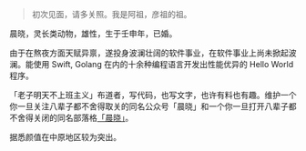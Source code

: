 > 初次见面，请多关照。我是阿祖，彦祖的祖。

晨晓，灵长类动物，雄性，生于壬申年，已婚。

由于在熬夜方面天赋异禀，遂投身波澜壮阔的软件事业，在软件事业上尚未掀起波澜。能使用 Swift, Golang 在内的十余种编程语言开发出性能优异的 Hello World 程序。

「老子明天不上班主义」布道者，写代码，也写文字，也许有料也有趣。维护一个你一旦关注八辈子都不舍得取关的同名公众号「晨晓」和一个你一旦打开八辈子都不舍得关闭的同名部落格[「晨晓」](https://chinsyo.com)。

据悉颜值在中原地区较为突出。
